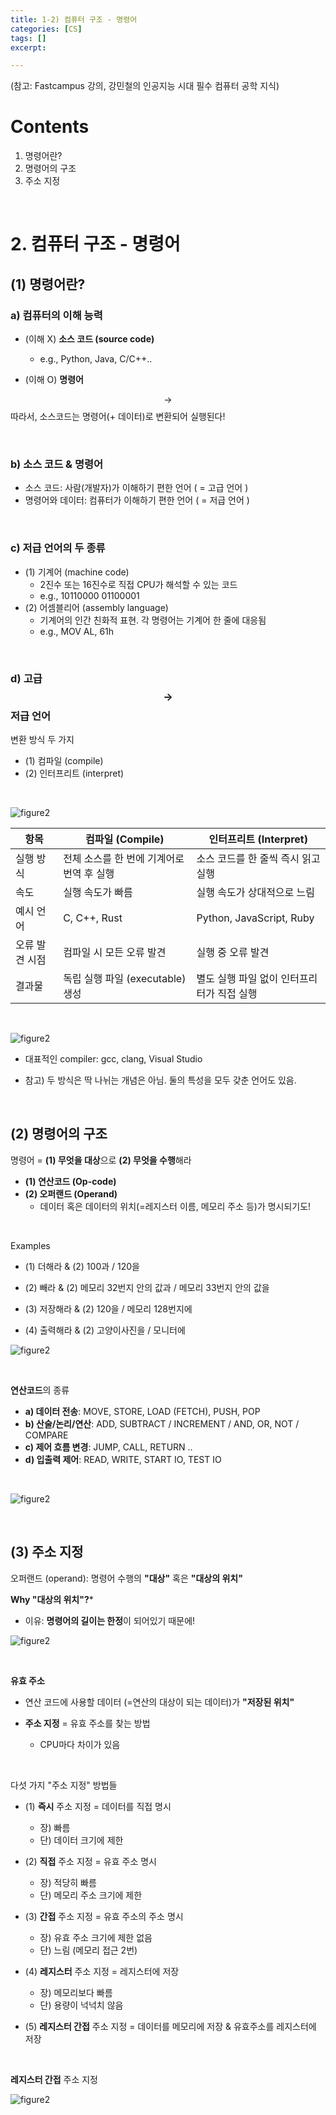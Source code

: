 ```yaml
---
title: 1-2) 컴퓨터 구조 - 명령어
categories: [CS]
tags: []
excerpt: 

---
```


<script src="https://cdn.mathjax.org/mathjax/latest/MathJax.js?config=TeX-AMS-MML_HTMLorMML" type="text/javascript"></script>

(참고: Fastcampus 강의, 강민철의 인공지능 시대 필수 컴퓨터 공학 지식)

# Contents

1. 명령어란?
2. 명령어의 구조
3. 주소 지정

<br>

# 2. 컴퓨터 구조 - 명령어

## (1) 명령어란?

### a) 컴퓨터의 이해 능력

- (이해 X) **소스 코드 (source code)**
  - e.g., Python, Java, C/C++..

- (이해 O) **명령어**

$$\rightarrow$$ 따라서, 소스코드는 명령어(+ 데이터)로 변환되어 실행된다!

<br>

### b) 소스 코드 & 명령어

- 소스 코드: 사람(개발자)가 이해하기 편한 언어 ( = 고급 언어 )
- 명령어와 데이터: 컴퓨터가 이해하기 편한 언어 ( = 저급 언어 )

<br>

### c) 저급 언어의 두 종류

- (1) 기계어 (machine code)
  - 2진수 또는 16진수로 직접 CPU가 해석할 수 있는 코드
  - e.g., 10110000 01100001
- (2) 어셈블리어 (assembly language)
  - 기계어의 인간 친화적 표현. 각 명령어는 기계어 한 줄에 대응됨
  - e.g., MOV AL, 61h

<br>

### d) 고급 $$\rightarrow$$ 저급 언어

변환 방식 두 가지

- (1) 컴파일 (compile)
- (2) 인터프리트 (interpret)

<br>

![figure2](/assets/img/cs/img26.png)

| **항목**       | **컴파일 (Compile)**                      | **인터프리트 (Interpret)**                 |
| -------------- | ----------------------------------------- | ------------------------------------------ |
| 실행 방식      | 전체 소스를 한 번에 기계어로 번역 후 실행 | 소스 코드를 한 줄씩 즉시 읽고 실행         |
| 속도           | 실행 속도가 빠름                          | 실행 속도가 상대적으로 느림                |
| 예시 언어      | C, C++, Rust                              | Python, JavaScript, Ruby                   |
| 오류 발견 시점 | 컴파일 시 모든 오류 발견                  | 실행 중 오류 발견                          |
| 결과물         | 독립 실행 파일 (executable) 생성          | 별도 실행 파일 없이 인터프리터가 직접 실행 |

<br>

![figure2](/assets/img/cs/img27.png)

- 대표적인 compiler: gcc, clang, Visual Studio

- 참고) 두 방식은 딱 나뉘는 개념은 아님. 둘의 특성을 모두 갖춘 언어도 있음.

<br>

## (2) 명령어의 구조

명령어 = **(1) 무엇을 대상**으로 **(2) 무엇을 수행**해라

- **(1) 연산코드 (Op-code)**
- **(2) 오퍼랜드 (Operand)**
  - 데이터 혹은 데이터의 위치(=레지스터 이름, 메모리 주소 등)가 명시되기도!

<br>

Examples

- (1) 더해라 & (2) 100과 / 120을

- (2) 빼라 & (2) 메모리 32번지 안의 값과 / 메모리 33번지 안의 값을
- (3) 저장해라 & (2) 120을 / 메모리 128번지에
- (4) 출력해라 & (2) 고양이사진을 / 모니터에

![figure2](/assets/img/cs/img28.png)

<br>

**연산코드**의 종류

- **a) 데이터 전송**: MOVE, STORE, LOAD (FETCH), PUSH, POP
- **b) 산술/논리/연산**: ADD, SUBTRACT / INCREMENT / AND, OR, NOT / COMPARE
- **c) 제어 흐름 변경**: JUMP, CALL, RETURN ..
- **d) 입출력 제어**: READ, WRITE, START IO, TEST IO

<br>

![figure2](/assets/img/cs/img29.png)

<br>

## (3) 주소 지정

오퍼랜드 (operand): 명령어 수행의 **"대상"** 혹은 **"대상의 위치"**

**Why "대상의 위치"?***

- 이유: **명령어의 길이는 한정**이 되어있기 때문에!

![figure2](/assets/img/cs/img30.png)

<br>

**유효 주소**

- 연산 코드에 사용할 데이터 (=연산의 대상이 되는 데이터)가 **"저장된 위치"**

- **주소 지정** = 유효 주소를 찾는 방법
  - CPU마다 차이가 있음

<br>

다섯 가지 "주소 지정" 방법들

- (1) **즉시** 주소 지정 = 데이터를 직접 명시

  - 장) 빠름
  - 단) 데이터 크기에 제한

- (2) **직접** 주소 지정 = 유효 주소 명시

  - 장) 적당히 빠름
  - 단) 메모리 주소 크기에 제한

- (3) **간접** 주소 지정 = 유효 주소의 주소 명시

  - 장) 유효 주소 크기에 제한 없음
  - 단) 느림 (메모리 접근 2번)

- (4) **레지스터** 주소 지정 = 레지스터에 저장

  - 장) 메모리보다 빠름
  - 단) 용량이 넉넉치 않음

- (5) **레지스터 간접** 주소 지정 = 데이터를 메모리에 저장 & 유효주소를 레지스터에 저장


<br>

**레지스터 간접** 주소 지정

![figure2](/assets/img/cs/img31.png)
